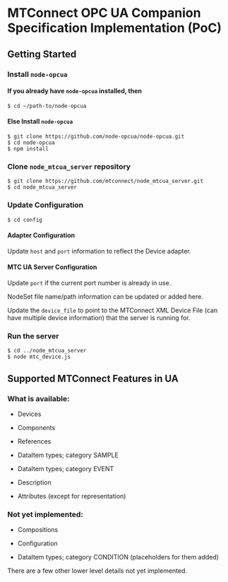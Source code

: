 # MTConnect OPC UA Companion Specification Implementation (PoC)

## Getting Started

### Install `node-opcua`

#### If you already have `node-opcua` installed, then

	$ cd ~/path-to/node-opcua
	
#### Else Install `node-opcua`

	$ git clone https://github.com/node-opcua/node-opcua.git
	$ cd node-opcua
	$ npm install

### Clone `node_mtcua_server` repository 

	$ git clone https://github.com/mtconnect/node_mtcua_server.git
	$ cd node_mtcua_server
	
### Update Configuration

	$ cd config
	
#### Adapter Configuration

Update `host` and `port` information to reflect the Device adapter.

#### MTC UA Server Configuration

Update `port` if the current port number is already in use.

NodeSet file name/path information can be updated or added here.

Update the `device_file` to point to the MTConnect XML Device File (can have multiple device information) that the server is running for.

### Run the server

	$ cd ../node_mtcua_server
	$ node mtc_device.js

## Supported MTConnect Features in UA

### What is available:

* Devices

* Components

* References

* DataItem types; category SAMPLE

* DataItem types; category EVENT

* Description

* Attributes (except for representation)


### Not yet implemented:

* Compositions

* Configuration

* DataItem types; category CONDITION (placeholders for them added)

There are a few other lower level details not yet implemented.

